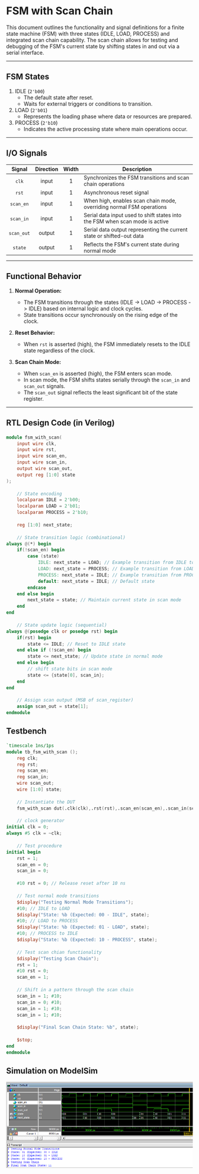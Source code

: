 # FSM with Scan Chain

This document outlines the functionality and signal definitions for a finite state machine (FSM) with three states (IDLE, LOAD, PROCESS) and integrated scan chain capability. The scan chain allows for testing and debugging of the FSM's current state by shifting states in and out via a serial interface.

---

## FSM States
1. IDLE (`2'b00`)
   - The default state after reset.
   - Waits for external triggers or conditions to transition.
2. LOAD (`2'b01`)
   - Represents the loading phase where data or resources are prepared.
3. PROCESS (`2'b10`)
   - Indicates the active processing state where main operations occur.

---

## I/O Signals
|Signal|Direction|Width|Description|
|:----:|:-------:|:---:|-----------|
|`clk`|input|1|Synchronizes the FSM transitions and scan chain operations|
|`rst`|input|1|Asynchronous reset signal|
|`scan_en`|input|1|When high, enables scan chain mode, overriding normal FSM operations|
|`scan_in`|input|1|Serial data input used to shift states into the FSM when scan mode is active|
|`scan_out`|output|1|Serial data output representing the current state or shifted-out data|
|`state`|output|1|Reflects the FSM's current state during normal mode|

---

## Functional Behavior
1. **Normal Operation:**
   - The FSM transitions through the states (IDLE -> LOAD -> PROCESS -> IDLE) based on internal logic and clock cycles.
   - State transitions occur synchronously on the rising edge of the clock.

2. **Reset Behavior:**
   - When `rst` is asserted (high), the FSM immediately resets to the IDLE state regardless of the clock.

3. **Scan Chain Mode:**
   - When `scan_en` is asserted (high), the FSM enters scan mode.
   - In scan mode, the FSM shifts states serially through the `scan_in` and `scan_out` signals.
   - The `scan_out` signal reflects the least significant bit of the state register.


---

## RTL Design Code (in Verilog)
```Verilog
module fsm_with_scan(
	input wire clk,
	input wire rst,
	input wire scan_en,
	input wire scan_in,
	output wire scan_out,
	output reg [1:0] state
);

	// State encoding
	localparam IDLE = 2'b00;
	localparam LOAD = 2'b01;
	localparam PROCESS = 2'b10;
	
	reg [1:0] next_state;
	
	// State transition logic (combinational)
always @(*) begin 
	if(!scan_en) begin
		case (state)
			IDLE: next_state = LOAD; // Example transition from IDLE to LOAD 
			LOAD: next_state = PROCESS; // Example transition from LOAD to PROCESS 
			PROCESS: next_state = IDLE; // Example transition from PROCESS to IDLE 
			default: next_state = IDLE; // Default state 
		endcase
	end else begin 
		next_state = state; // Maintain current state in scan mode 
	end
end 
	
	// State update logic (sequential) 
always @(posedge clk or posedge rst) begin 
	if(rst) begin 
		state <= IDLE; // Reset to IDLE state 
	end else if (!scan_en) begin 
		state <= next_state; // Update state in normal mode 
	end else begin 
		// shift state bits in scan mode 
		state <= {state[0], scan_in};
	end
end 

	// Assign scan output (MSB of scan_register) 
	assign scan_out = state[1];
endmodule 
```

## Testbench
```Verilog
`timescale 1ns/1ps
module tb_fsm_with_scan ();
	reg clk;
	reg rst;
	reg scan_en;
	reg scan_in;
	wire scan_out;
	wire [1:0] state;
	
	// Instantiate the DUT
	fsm_with_scan dut(.clk(clk),.rst(rst),.scan_en(scan_en),.scan_in(scan_in),.scan_out(scan_out),.state(state));
	
	// clock generator 
initial clk = 0;
always #5 clk = ~clk;

	// Test procedure 
initial begin 
	rst = 1; 
	scan_en = 0;
	scan_in = 0;
	
	#10 rst = 0; // Release reset after 10 ns
	
	// Test normal mode transitions
	$display("Testing Normal Mode Transitions");
	#10; // IDLE to LOAD 
	$display("State: %b (Expected: 00 - IDLE", state);
	#10; // LOAD to PROCESS
	$display("State: %b (Expected: 01 - LOAD", state);
	#10; // PROCESS to IDLE 
	$display("State: %b (Expected: 10 - PROCESS", state);
	
	// Test scan chian functionality 
	$display("Testing Scan Chain");
	rst = 1;
	#10 rst = 0; 
	scan_en = 1; 
	
	// Shift in a pattern through the scan chain
	scan_in = 1; #10;
	scan_in = 0; #10;
	scan_in = 1; #10;
	scan_in = 1; #10;
	
	$display("Final Scan Chain State: %b", state);

	$stop;
end 
endmodule 
```

## Simulation on ModelSim
![Simulation on ModelSim](media/simulation.png)

